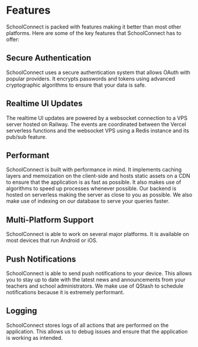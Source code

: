 # Features

SchoolConnect is packed with features making it better than most other platforms. Here are some of the key features that SchoolConnect has to offer:

## Secure Authentication

SchoolConnect uses a secure authentication system that allows OAuth with popular providers. It encrypts passwords and tokens using advanced cryptographic algorithms to ensure that your data is safe.

## Realtime UI Updates

The realtime UI updates are powered by a websocket connection to a VPS server hosted on Railway. The events are coordinated between the Vercel serverless functions and the websocket VPS using a Redis instance and its pub/sub feature.

## Performant

SchoolConnect is built with performance in mind. It implements caching layers and memoization on the client-side and hosts static assets on a CDN to ensure that the application is as fast as possible. It also makes use of algorithms to speed up processes whenever possible. Our backend is hosted on serverless making the server as close to you as possible. We also make use of indexing on our database to serve your queries faster.

## Multi-Platform Support

SchoolConnect is able to work on several major platforms. It is available on most devices that run Android or iOS.

## Push Notifications

SchoolConnect is able to send push notifications to your device. This allows you to stay up to date with the latest news and announcements from your teachers and school administrators. We make use of QStash to schedule notifications because it is extremely performant.

## Logging

SchoolConnect stores logs of all actions that are performed on the application. This allows us to debug issues and ensure that the application is working as intended.
